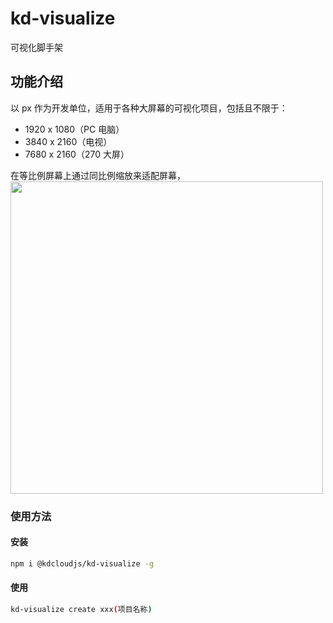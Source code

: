 # kd-visualize
可视化脚手架

## 功能介绍

以 px 作为开发单位，适用于各种大屏幕的可视化项目，包括且不限于：

- 1920 x 1080（PC 电脑）
- 3840 x 2160（电视）
- 7680 x 2160（270 大屏）

在等比例屏幕上通过同比例缩放来适配屏幕，  
<img src="https://charts.kingdee.design/charts/demo/infor_g.gif" width="500px" style="display: inline-block;" />


### 使用方法

#### 安装
```bash
npm i @kdcloudjs/kd-visualize -g
```
#### 使用
```bash
kd-visualize create xxx(项目名称)
```
